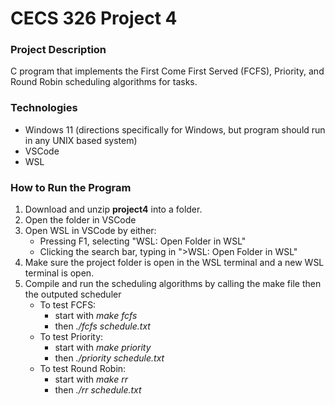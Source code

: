# CECS 326 Project 4

### Project Description
C program that implements the First Come First Served (FCFS), Priority, and Round Robin scheduling algorithms for tasks.

### Technologies
- Windows 11 (directions specifically for Windows, but program should run in any UNIX based system)
- VSCode
- WSL

### How to Run the Program
1. Download and unzip  **project4** into a folder.
2. Open the folder in VSCode
3. Open WSL in VSCode by either:
   - Pressing F1, selecting "WSL: Open Folder in WSL"
   - Clicking the search bar, typing in ">WSL: Open Folder in WSL"
4. Make sure the project folder is open in the WSL terminal and a new WSL terminal is open.
5. Compile and run the scheduling algorithms by calling the make file then the outputed scheduler
   - To test FCFS:
       - start with *make fcfs*
       - then *./fcfs schedule.txt*
   - To test Priority:
       - start with *make priority*
       - then *./priority schedule.txt*
   - To test Round Robin:
       - start with *make rr*
       - then *./rr schedule.txt*
